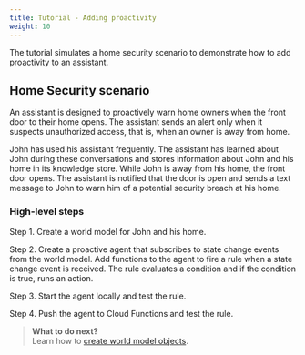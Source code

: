 ```yaml
---
title: Tutorial - Adding proactivity
weight: 10
---
```


The tutorial simulates a home security scenario to demonstrate how to add proactivity to an assistant.

## Home Security scenario

An assistant is designed to proactively warn home owners when the front door to their home opens.  The assistant sends an alert only when it suspects unauthorized access, that is, when an owner is away from home.

John has used his assistant frequently. The assistant has learned about John during these conversations and stores information about John and his home in its knowledge store.  While John is away from his home, the front door opens.  The assistant is notified that the door is open and sends a text message to John to warn him of a potential security breach at his home.

### High-level steps

Step 1. Create a world model for John and his home.

Step 2. Create a proactive agent that subscribes to state change events from the world model. Add functions to the agent to fire a rule when a state change event is received. The rule evaluates a condition and if the condition is true, runs an action.

Step 3. Start the agent locally and test the rule.

Step 4. Push the agent to Cloud Functions and test the rule.

> **What to do next?**<br/>
Learn how to [create world model objects]({{site.baseurl}}/knowledge/create-objects).
